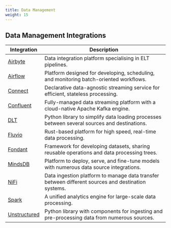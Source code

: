 ```yaml
---
title: Data Management
weight: 15
---
```


## Data Management Integrations

| Integration                     | Description                                                                                        |
| ------------------------------- | -------------------------------------------------------------------------------------------------- |
| [Airbyte](./airbyte/)           | Data integration platform specialising in ELT pipelines.                                           |
| [Airflow](./airflow/)           | Platform designed for developing, scheduling, and monitoring batch-oriented workflows.             |
| [Connect](./redpanda/)          | Declarative data-agnostic streaming service for efficient, stateless processing.                   |
| [Confluent](./confluent/)       | Fully-managed data streaming platform with a cloud-native Apache Kafka engine.                     |
| [DLT](./dlt/)                   | Python library to simplify data loading processes between several sources and destinations.        |
| [Fluvio](./fluvio/)             | Rust-based platform for high speed, real-time data processing.                                     |
| [Fondant](./fondant/)           | Framework for developing datasets, sharing reusable operations and data processing trees.          |
| [MindsDB](./mindsdb/)           | Platform to deploy, serve, and fine-tune models with numerous data source integrations.            |
| [NiFi](./nifi/)                 | Data ingestion platform to manage data transfer between different sources and destination systems. |
| [Spark](./spark/)               | A unified analytics engine for large-scale data processing.                                        |
| [Unstructured](./unstructured/) | Python library with components for ingesting and pre-processing data from numerous sources.        |
